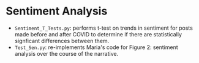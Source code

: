 # Sentiment Analysis
- `Sentiment_T_Tests.py`: performs t-test on trends in sentiment for posts made before and after COVID to determine if there are statistically signficant differences between them.
- `Test_Sen.py`: re-implements Maria's code for Figure 2: sentiment analysis over the course of the narrative.
